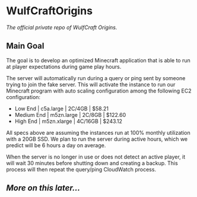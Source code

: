 # **WulfCraftOrigins**
*The official private repo of WulfCraft Origins.*

## **Main Goal**
The goal is to develop an optimized Minecraft application that is able to run at player expectations during game play hours. 

The server will automatically run during a query or ping sent by someone trying to join the fake server. This will activate the instance to run our Minecraft program with auto scaling configuration among the following EC2 configuration:
  
- Low End | c5a.large | 2C/4GB | $58.21
- Medium End | m5zn.large | 2C/8GB | $122.60
- High End | m5zn.xlarge | 4C/16GB | $243.12

All specs above are assuming the instances run at 100% monthly utilization with a 20GB SSD. We plan to run the server during active hours, which we predict will be 6 hours a day on average.

When the server is no longer in use or does not detect an active player, it will wait 30 minutes before shutting down and creating a backup. This process will then repeat the query/ping CloudWatch process.

## *More on this later...*
